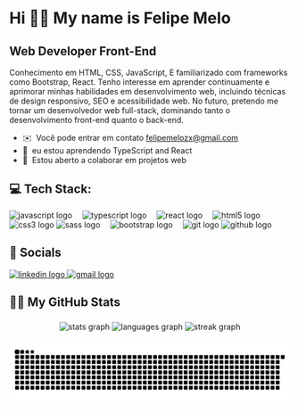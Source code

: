 Hi 👋🏾 My name is Felipe Melo
===================================================================================================================================

Web Developer Front-End
-------------

Conhecimento em HTML, CSS, JavaScript, E familiarizado com frameworks como Bootstrap, React.  Tenho interesse em aprender continuamente e aprimorar minhas habilidades em desenvolvimento web, incluindo técnicas de design responsivo, SEO e acessibilidade web. No futuro, pretendo me tornar um desenvolvedor web full-stack, dominando tanto o desenvolvimento front-end quanto o back-end.

* ✉️  Você pode entrar em contato [felipemelozx@gmail.com](mailto:felipemelozx@gmail.com)
* 🧠  eu estou aprendendo TypeScript and React
* 🤝  Estou aberto a colaborar em projetos web

## 💻 Tech Stack:


<div align="left">
 

  <img src="https://img.shields.io/badge/JavaScript-F7DF1E?logo=javascript&logoColor=black&style=for-the-badge" height="50" alt="javascript logo"  />
  <img width="10" />
  <img src="https://img.shields.io/badge/TypeScript-3178C6?logo=typescript&logoColor=white&style=for-the-badge" height="50" alt="typescript logo"  />
  <img width="10" />
  <img src="https://img.shields.io/badge/React-61DAFB?logo=react&logoColor=black&style=for-the-badge" height="50" alt="react logo"  />
  <img width="10" />
  <img src="https://img.shields.io/badge/HTML5-E34F26?logo=html5&logoColor=white&style=for-the-badge" height="50" alt="html5 logo"  />
  <img width="10" />
  <img src="https://img.shields.io/badge/CSS3-1572B6?logo=css3&logoColor=white&style=for-the-badge" height="50" alt="css3 logo"  />
  <img src="https://img.shields.io/badge/Sass-CC6699?logo=sass&logoColor=black&style=for-the-badge" height="50" alt="sass logo"  />
  <img width="10" />
  <img src="https://img.shields.io/badge/Bootstrap-7952B3?logo=bootstrap&logoColor=white&style=for-the-badge" height="50" alt="bootstrap logo"  />
  <img width="10" />
  <img src="https://img.shields.io/badge/Git-F05032?logo=git&logoColor=white&style=for-the-badge" height="50" alt="git logo"  />
  <img src="https://img.shields.io/badge/GitHub-181717?logo=github&logoColor=white&style=for-the-badge" height="50" alt="github logo"  />
  <img width="10" />
</div>

  

###
## 📱 Socials

<div align="left">
  <a href="https://www.linkedin.com/in/felipemelozx/" target="_blank">
    <img src="https://raw.githubusercontent.com/maurodesouza/profile-readme-generator/master/src/assets/icons/social/linkedin/default.svg" width="52" height="40" alt="linkedin logo"  />
  </a>
  <a href="mailto:felipemelozx@gmail.com" target="_blank">
    <img src="https://raw.githubusercontent.com/maurodesouza/profile-readme-generator/master/src/assets/icons/social/gmail/default.svg" width="52" height="40" alt="gmail logo"  />
  </a>
</div>

###



## 👨‍💻 My GitHub Stats

###

<div align="center">
  <img src="https://github-readme-stats.vercel.app/api?username=felipemelozx&hide_title=false&hide_rank=false&show_icons=true&include_all_commits=true&count_private=true&disable_animations=false&theme=dracula&locale=en&hide_border=false&order=1" height="150" alt="stats graph"  />
  <img src="https://github-readme-stats.vercel.app/api/top-langs?username=felipemelozx&locale=en&hide_title=false&layout=compact&card_width=320&langs_count=5&theme=dracula&hide_border=false&order=2" height="150" alt="languages graph"  />
  <img src="https://streak-stats.demolab.com?user=felipemelozx&locale=en&mode=daily&theme=dracula&hide_border=false&border_radius=5&order=3" height="150" alt="streak graph"  />
</div>


###
<img src="https://raw.githubusercontent.com/felipemelozx/felipemelozx/output/snake.svg" alt="Snake animation" />

###

